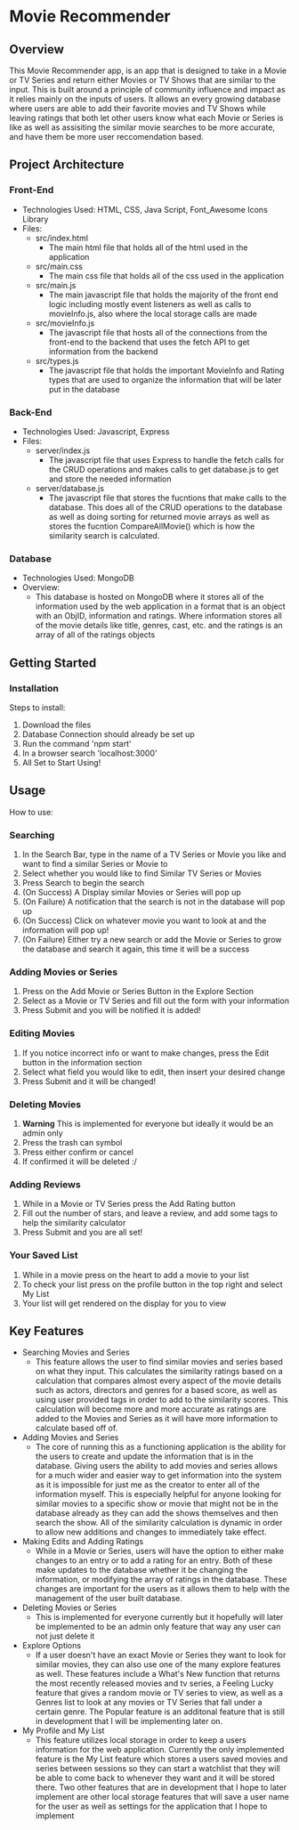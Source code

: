 # Movie Recommender

## Overview
This Movie Recommender app, is an app that is designed to take in a Movie or TV Series and return either Movies or TV Shows that are similar to the input. This is built around a principle of community influence and impact as it relies mainly on the inputs of users. It allows an every growing database where users are able to add their favorite movies and TV Shows while leaving ratings that both let other users know what each Movie or Series is like as well as assisiting the similar movie searches to be more accurate, and have them be more user reccomendation based.

## Project Architecture
### Front-End
- Technologies Used: HTML, CSS, Java Script, Font_Awesome Icons Library
- Files: 
  - src/index.html
    - The main html file that holds all of the html used in the application
  - src/main.css
    - The main css file that holds all of the css used in the application
  - src/main.js
    - The main javascript file that holds the majority of the front end logic including mostly event listeners as well as calls to movieInfo.js, also where the local storage calls are made 
  - src/movieInfo.js 
    - The javascript file that hosts all of the connections from the front-end to the backend that uses the fetch API to get information from the backend
  - src/types.js
    - The javascript file that holds the important MovieInfo and Rating types that are used to organize the information that will be later put in the database

### Back-End
- Technologies Used: Javascript, Express
- Files:
  - server/index.js
    - The javascript file that uses Express to handle the fetch calls for the CRUD operations and makes calls to get database.js to get and store the needed information
  - server/database.js
    - The javascript file that stores the fucntions that make calls to the database. This does all of the CRUD operations to the database as well as doing sorting for returned movie arrays as well as stores the fucntion CompareAllMovie() which is how the similarity search is calculated.

### Database
- Technologies Used: MongoDB
- Overview:
  - This database is hosted on MongoDB where it stores all of the information used by the web application in a format that is an object with an ObjID, information and ratings. Where information stores all of the movie details like title, genres, cast, etc. and the ratings is an array of all of the ratings objects 

## Getting Started
### Installation
Steps to install:
1. Download the files
2. Database Connection should already be set up
3. Run the command 'npm start'
4. In a browser search 'localhost:3000'
5. All Set to Start Using!

## Usage
How to use:
### Searching
1. In the Search Bar, type in the name of a TV Series or Movie you like and want to find a similar Series or Movie to
2. Select whether you would like to find Similar TV Series or Movies 
3. Press Search to begin the search
4. (On Success) A Display similar Movies or Series will pop up
4. (On Failure) A notification that the search is not in the database will pop up
5. (On Success) Click on whatever movie you want to look at and the information will pop up!
5. (On Failure) Either try a new search or add the Movie or Series to grow the database and search it again, this time it will be a success

### Adding Movies or Series
1. Press on the Add Movie or Series Button in the Explore Section
2. Select as a Movie or TV Series and fill out the form with your information
3. Press Submit and you will be notified it is added!

### Editing Movies
1. If you notice incorrect info or want to make changes, press the Edit button in the information section
2. Select what field you would like to edit, then insert your desired change
3. Press Submit and it will be changed!

### Deleting Movies
1. **Warning** This is implemented for everyone but ideally it would be an admin only
2. Press the trash can symbol
3. Press either confirm or cancel
4. If confirmed it will be deleted :/

### Adding Reviews
1. While in a Movie or TV Series press the Add Rating button
2. Fill out the number of stars, and leave a review, and add some tags to help the similarity calculator
3. Press Submit and you are all set!

### Your Saved List
1. While in a movie press on the heart to add a movie to your list
2. To check your list press on the profile button in the top right and select My List
3. Your list will get rendered on the display for you to view


## Key Features
- Searching Movies and Series
  - This feature allows the user to find similar movies and series based on what they input. This calculates the similarity ratings based on a calculation that compares almost every aspect of the movie details such as actors, directors and genres for a based score, as well as using user provided tags in order to add to the similarity scores. This calculation will become more and more accurate as ratings are added to the Movies and Series as it will have more information to calculate based off of.
- Adding Movies and Series
  - The core of running this as a functioning application is the ability for the users to create and update the information that is in the database. Giving users the ability to add movies and series allows for a much wider and easier way to get information into the system as it is impossible for just me as the creator to enter all of the information myself. This is especially helpful for anyone looking for similar movies to a specific show or movie that might not be in the database already as they can add the shows themselves and then search the show. All of the similarity calculation is dynamic in order to allow new additions and changes to immediately take effect.
- Making Edits and Adding Ratings
  - While in a Movie or Series, users will have the option to either make changes to an entry or to add a rating for an entry. Both of these make updates to the database whether it be changing the information, or modifying the array of ratings in the database. These changes are important for the users as it allows them to help with the management of the user built database.
- Deleting Movies or Series
  - This is implemented for everyone currently but it hopefully will later be implemented to be an admin only feature that way any user can not just delete it
- Explore Options
  - If a user doesn't have an exact Movie or Series they want to look for similar movies, they can also use one of the many explore features as well. These features include a What's New function that returns the most recently released movies and tv series, a Feeling Lucky feature that gives a random movie or TV series to view, as well as a Genres list to look at any movies or TV Series that fall under a certain genre. The Popular feature is an additonal feature that is still in development that I will be implementing later on.
- My Profile and My List
  - This feature utilizes local storage in order to keep a users information for the web application. Currently the only implemented feature is the My List feature which stores a users saved movies and series between sessions so they can start a watchlist that they will be able to come back to whenever they want and it will be stored there. Two other features that are in development that I hope to later implement are other local storage features that will save a user name for the user as well as settings for the application that I hope to implement

